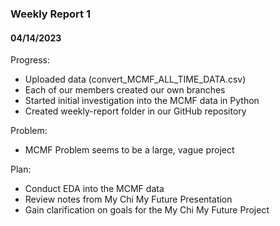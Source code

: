 ### Weekly Report 1
#### 04/14/2023

Progress:
- Uploaded data (convert_MCMF_ALL_TIME_DATA.csv)
- Each of our members created our own branches
- Started initial investigation into the MCMF data in Python
- Created weekly-report folder in our GitHub repository

Problem:
- MCMF Problem seems to be a large, vague project

Plan:
- Conduct EDA into the MCMF data
- Review notes from My Chi My Future Presentation
- Gain clarification on goals for the My Chi My Future Project
